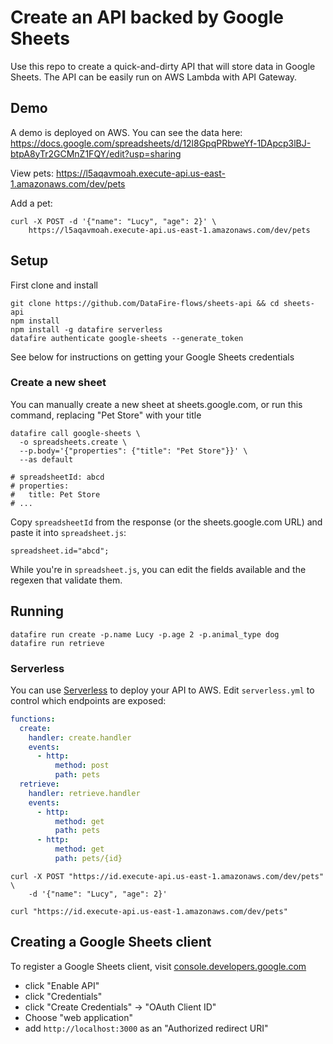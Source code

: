 # Create an API backed by Google Sheets
Use this repo to create a quick-and-dirty API that will store data in Google Sheets.
The API can be easily run on AWS Lambda with API Gateway.

## Demo
A demo is deployed on AWS. You can see the data here:
https://docs.google.com/spreadsheets/d/12l8GpqPRbweYf-1DApcp3lBJ-btpA8yTr2GCMnZ1FQY/edit?usp=sharing

View pets:
https://l5aqavmoah.execute-api.us-east-1.amazonaws.com/dev/pets

Add a pet:
```
curl -X POST -d '{"name": "Lucy", "age": 2}' \
    https://l5aqavmoah.execute-api.us-east-1.amazonaws.com/dev/pets 
```

## Setup
First clone and install
```
git clone https://github.com/DataFire-flows/sheets-api && cd sheets-api
npm install
npm install -g datafire serverless
datafire authenticate google-sheets --generate_token
```

See below for instructions on getting your Google Sheets credentials

### Create a new sheet
You can manually create a new sheet at sheets.google.com, or 
run this command, replacing "Pet Store" with your title
```
datafire call google-sheets \
  -o spreadsheets.create \
  --p.body='{"properties": {"title": "Pet Store"}}' \
  --as default

# spreadsheetId: abcd
# properties:
#   title: Pet Store
# ...
```

Copy `spreadsheetId` from the response (or the sheets.google.com URL) and paste it into `spreadsheet.js`:

```
spreadsheet.id="abcd";
```

While you're in `spreadsheet.js`, you can edit the fields available and the
regexen that validate them.

## Running
```
datafire run create -p.name Lucy -p.age 2 -p.animal_type dog
datafire run retrieve
```

### Serverless
You can use [Serverless](https://github.com/serverless/serverless) to
deploy your API to AWS. Edit `serverless.yml` to control which endpoints
are exposed:

```yaml 
functions:
  create:
    handler: create.handler
    events:
      - http:
          method: post
          path: pets
  retrieve:
    handler: retrieve.handler
    events:
      - http:
          method: get
          path: pets
      - http:
          method: get
          path: pets/{id}
```


```
curl -X POST "https://id.execute-api.us-east-1.amazonaws.com/dev/pets" \
    -d '{"name": "Lucy", "age": 2}'
    
curl "https://id.execute-api.us-east-1.amazonaws.com/dev/pets"
```

## Creating a Google Sheets client
To register a Google Sheets client, visit
[console.developers.google.com](https://console.developers.google.com/apis/api/sheets.googleapis.com/overview)
* click "Enable API"
* click "Credentials"
* click "Create Credentials" -> "OAuth Client ID"
* Choose "web application"
* add `http://localhost:3000` as an "Authorized redirect URI"
